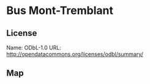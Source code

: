 # Bus Mont-Tremblant

## License

Name: ODbL-1.0
URL: http://opendatacommons.org/licenses/odbl/summary/

## Map

<WorldMap topic="public-transport/rtfs-rt/Bus_Mont_Tremblant/vehicle_positions/#" />
